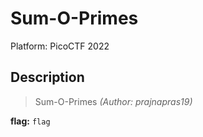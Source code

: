 # Sum-O-Primes

Platform: PicoCTF 2022

## Description

> Sum-O-Primes
>*(Author: prajnapras19)*

**flag:** `flag`
